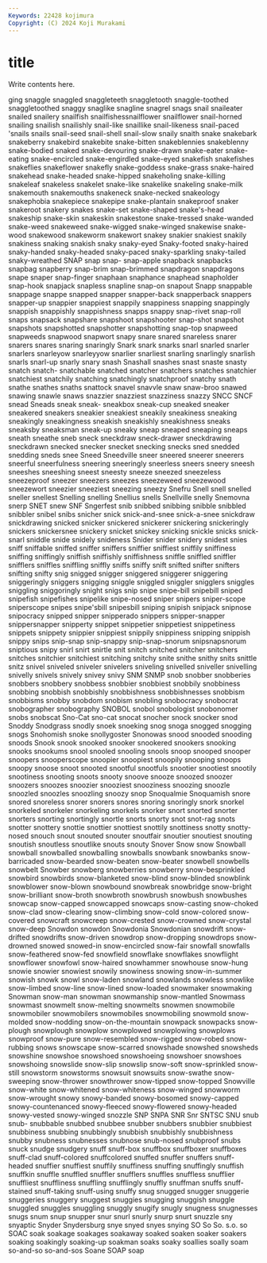 ```yaml
---
Keywords: 22428 kojimura
Copyright: (C) 2024 Koji Murakami
---
```


# title

Write contents here.



ging snaggle snaggled snaggleteeth snaggletooth snaggle-toothed snaggletoothed
snaggy snaglike snagline snagrel snags snail snaileater snailed snailery snailfish
snailfishessnailflower snailflower snail-horned snailing snailish snailishly snail-like snaillike snail-likeness snail-paced
'snails snails snail-seed snail-shell snail-slow snaily snaith snake snakebark snakeberry
snakebird snakebite snake-bitten snakeblennies snakeblenny snake-bodied snaked snake-devouring snake-drawn snake-eater
snake-eating snake-encircled snake-engirdled snake-eyed snakefish snakefishes snakeflies snakeflower snakefly snake-goddess
snake-grass snake-haired snakehead snake-headed snake-hipped snakeholing snake-killing snakeleaf snakeless snakelet
snake-like snakelike snakeling snake-milk snakemouth snakemouths snakeneck snake-necked snakeology snakephobia
snakepiece snakepipe snake-plantain snakeproof snaker snakeroot snakery snakes snake-set snake-shaped
snake's-head snakeship snake-skin snakeskin snakestone snake-tressed snake-wanded snake-weed snakeweed snake-wigged
snake-winged snakewise snake-wood snakewood snakeworm snakewort snakey snakier snakiest snakily
snakiness snaking snakish snaky snaky-eyed Snaky-footed snaky-haired snaky-handed snaky-headed snaky-paced
snaky-sparkling snaky-tailed snaky-wreathed SNAP snap snap- snap-apple snapback snapbacks snapbag
snapberry snap-brim snap-brimmed snapdragon snapdragons snape snaper snap-finger snaphaan snaphance
snaphead snapholder snap-hook snapjack snapless snapline snap-on snapout Snapp snappable
snappage snappe snapped snapper snapper-back snapperback snappers snapper-up snappier snappiest
snappily snappiness snapping snappingly snappish snappishly snappishness snapps snappy snap-rivet
snap-roll snaps snapsack snapshare snapshoot snapshooter snap-shot snapshot snapshots snapshotted
snapshotter snapshotting snap-top snapweed snapweeds snapwood snapwort snapy snare snared
snareless snarer snarers snares snaring snaringly Snark snark snarks snarl
snarled snarler snarlers snarleyow snarleyyow snarlier snarliest snarling snarlingly snarlish
snarls snarl-up snarly snary snash Snashall snashes snast snaste snasty
snatch snatch- snatchable snatched snatcher snatchers snatches snatchier snatchiest snatchily
snatching snatchingly snatchproof snatchy snath snathe snathes snaths snattock snavel
snavvle snaw snaw-broo snawed snawing snawle snaws snazzier snazziest snazziness
snazzy SNCC SNCF snead Sneads sneak sneak- sneakbox sneak-cup sneaked
sneaker sneakered sneakers sneakier sneakiest sneakily sneakiness sneaking sneakingly sneakingness
sneakish sneakishly sneakishness sneaks sneaksby sneaksman sneak-up sneaky sneap sneaped
sneaping sneaps sneath sneathe sneb sneck sneckdraw sneck-drawer sneckdrawing sneckdrawn
snecked snecker snecket snecking snecks sned snedded snedding sneds snee
Sneed Sneedville sneer sneered sneerer sneerers sneerful sneerfulness sneering sneeringly
sneerless sneers sneery sneesh sneeshes sneeshing sneest sneesty sneeze sneezed
sneezeless sneezeproof sneezer sneezers sneezes sneezeweed sneezewood sneezewort sneezier sneeziest
sneezing sneezy Snefru Snell snell snelled sneller snellest Snelling snelling
Snellius snells Snellville snelly Snemovna snerp SNET snew SNF Sngerfest
snib snibbed snibbing snibble snibbled snibbler snibel snibs snicher snick
snick-and-snee snick-a-snee snickdraw snickdrawing snicked snicker snickered snickerer snickering snickeringly
snickers snickersnee snickery snicket snickey snicking snickle snicks snick-snarl sniddle
snide snidely snideness Snider snider snidery snidest snies sniff sniffable
sniffed sniffer sniffers sniffier sniffiest sniffily sniffiness sniffing sniffingly sniffish
sniffishly sniffishness sniffle sniffled sniffler snifflers sniffles sniffling sniffly sniffs
sniffy snift snifted snifter snifters snifting snifty snig snigged snigger
sniggered sniggerer sniggering sniggeringly sniggers snigging sniggle sniggled sniggler snigglers
sniggles sniggling sniggoringly snight snigs snip snipe snipe-bill snipebill sniped
snipefish snipefishes snipelike snipe-nosed sniper snipers sniper-scope sniperscope snipes snipe'sbill
snipesbill sniping snipish snipjack snipnose snipocracy snipped snipper snipperado snippers
snipper-snapper snippersnapper snipperty snippet snippetier snippetiest snippetiness snippets snippety snippier
snippiest snippily snippiness snipping snippish snippy snips snip-snap snip-snappy snip-snap-snorum
snipsnapsnorum sniptious snipy snirl snirt snirtle snit snitch snitched snitcher
snitchers snitches snitchier snitchiest snitching snitchy snite snithe snithy snits
snittle snitz snivel sniveled sniveler snivelers sniveling snivelled sniveller snivelling
snivelly snivels snively snivey snivy SNM SNMP snob snobber snobberies
snobbers snobbery snobbess snobbier snobbiest snobbily snobbiness snobbing snobbish snobbishly
snobbishness snobbishnesses snobbism snobbisms snobby snobdom snobism snobling snobocracy snobocrat
snobographer snobography SNOBOL snobol snobologist snobonomer snobs snobscat Sno-Cat sno-cat
snocat snocher snock snocker snod Snoddy Snodgrass snodly snoek snoeking
snog snoga snogged snogging snogs Snohomish snoke snollygoster Snonowas snood
snooded snooding snoods Snook snook snooked snooker snookered snookers snooking
snooks snookums snool snooled snooling snools snoop snooped snooper snoopers
snooperscope snoopier snoopiest snoopily snooping snoops snoopy snoose snoot snooted
snootful snootfuls snootier snootiest snootily snootiness snooting snoots snooty snoove
snooze snoozed snoozer snoozers snoozes snoozier snooziest snooziness snoozing snoozle
snoozled snoozles snoozling snoozy snop Snoqualmie Snoquamish snore snored snoreless
snorer snorers snores snoring snoringly snork snorkel snorkeled snorkeler snorkeling
snorkels snorker snort snorted snorter snorters snorting snortingly snortle snorts
snorty snot snot-rag snots snotter snottery snottie snottier snottiest snottily
snottiness snotty snotty-nosed snouch snout snouted snouter snoutfair snoutier snoutiest
snouting snoutish snoutless snoutlike snouts snouty Snover Snow snow Snowball
snowball snowballed snowballing snowballs snowbank snowbanks snow-barricaded snow-bearded snow-beaten snow-beater
snowbell snowbells snowbelt Snowber snowberg snowberries snowberry snow-besprinkled snowbird snowbirds
snow-blanketed snow-blind snow-blinded snowblink snowblower snow-blown snowbound snowbreak snowbridge snow-bright
snow-brilliant snow-broth snowbroth snowbrush snowbush snowbushes snowcap snow-capped snowcapped snowcaps
snow-casting snow-choked snow-clad snow-clearing snow-climbing snow-cold snow-colored snow-covered snowcraft snowcreep
snow-crested snow-crowned snow-crystal snow-deep Snowdon snowdon Snowdonia Snowdonian snowdrift snow-drifted
snowdrifts snow-driven snowdrop snow-dropping snowdrops snow-drowned snowed snowed-in snow-encircled snow-fair
snowfall snowfalls snow-feathered snow-fed snowfield snowflake snowflakes snowflight snowflower snowfowl
snow-haired snowhammer snowhouse snow-hung snowie snowier snowiest snowily snowiness snowing
snow-in-summer snowish snowk snowl snow-laden snowland snowlands snowless snowlike snow-limbed
snow-line snow-lined snow-loaded snowmaker snowmaking Snowman snow-man snowman snowmanship snow-mantled
Snowmass snowmast snowmelt snow-melting snowmelts snowmen snowmobile snowmobiler snowmobilers snowmobiles
snowmobiling snowmold snow-molded snow-nodding snow-on-the-mountain snowpack snowpacks snow-plough snowplough snowplow
snowplowed snowplowing snowplows snowproof snow-pure snow-resembled snow-rigged snow-robed snow-rubbing snows
snowscape snow-scarred snowshade snowshed snowsheds snowshine snowshoe snowshoed snowshoeing snowshoer
snowshoes snowshoing snowslide snow-slip snowslip snow-soft snow-sprinkled snow-still snowstorm snowstorms
snowsuit snowsuits snow-swathe snow-sweeping snow-thrower snowthrower snow-tipped snow-topped Snowville snow-white
snow-whitened snow-whiteness snow-winged snowworm snow-wrought snowy snowy-banded snowy-bosomed snowy-capped snowy-countenanced
snowy-fleeced snowy-flowered snowy-headed snowy-vested snowy-winged snozzle SNP SNPA SNR Snr
SNTSC SNU snub snub- snubbable snubbed snubbee snubber snubbers snubbier
snubbiest snubbiness snubbing snubbingly snubbish snubbishly snubbishness snubby snubness snubnesses
snubnose snub-nosed snubproof snubs snuck snudge snudgery snuff snuff-box snuffbox
snuffboxer snuffboxes snuff-clad snuff-colored snuffcolored snuffed snuffer snuffers snuff-headed snuffier
snuffiest snuffily snuffiness snuffing snuffingly snuffish snuffkin snuffle snuffled snuffler
snufflers snuffles snuffless snufflier snuffliest snuffliness snuffling snufflingly snuffly snuffman
snuffs snuff-stained snuff-taking snuff-using snuffy snug snugged snugger snuggerie snuggeries
snuggery snuggest snuggies snugging snuggish snuggle snuggled snuggles snuggling snuggly
snugify snugly snugness snugnesses snugs snum snup snupper snur snurl
snurly snurp snurt snuzzle sny snyaptic Snyder Snydersburg snye snyed
snyes snying SO So So. s.o. so SOAC soak soakage
soakages soakaway soaked soaken soaker soakers soaking soakingly soaking-up soakman
soaks soaky soallies soally soam so-and-so so-and-sos Soane SOAP soap
